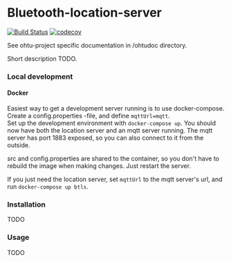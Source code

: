 # Bluetooth-location-server

[![Build Status](https://travis-ci.org/ubikampus/Bluetooth-location-server.svg?branch=master)](https://travis-ci.org/ubikampus/Bluetooth-location-server)
[![codecov](https://codecov.io/gh/ubikampus/Bluetooth-location-server/branch/master/graph/badge.svg)](https://codecov.io/gh/ubikampus/Bluetooth-location-server)

See ohtu-project specific documentation in /ohtudoc directory.

Short description TODO.

### Local development

#### Docker

Easiest way to get a development server running is to use docker-compose.
Create a config.properties -file, and define `mqttUrl=mqtt`.  
Set up the development environment with `docker-compose up`.
You should now have both the location server and an mqtt server running.
The mqtt server has port 1883 exposed, so you can also connect to it from the outside.

src and config.properties are shared to the container, so you don't have to rebuild the image when making changes. Just restart the server.

If you just need the location server, set `mqttUrl` to the mqtt server's url, and run `docker-compose up btls`.

### Installation
TODO

### Usage
TODO

